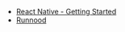 - [React  Native - Getting Started](https://facebook.github.io/react-native/docs/getting-started.html)
- [Runnood](http://www.runoob.com/)
